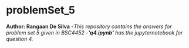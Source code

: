 # problemSet_5
**Author: Rangaan De Silva**
-_This repository contains the answers for problem set 5 given in BSC4452_
-_**'q4.ipynb'** has the jupyternotebook for question 4._
